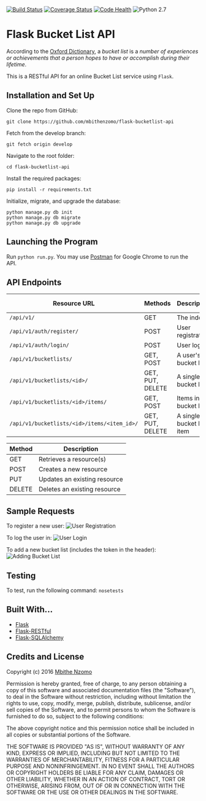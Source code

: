 [![Build Status](https://travis-ci.org/mbithenzomo/flask-bucketlist-api.svg?branch=develop)](https://travis-ci.org/mbithenzomo/flask-bucketlist-api)
[![Coverage Status](https://coveralls.io/repos/github/mbithenzomo/flask-bucketlist-api/badge.svg?branch=develop)](https://coveralls.io/github/mbithenzomo/flask-bucketlist-api?branch=develop)
[![Code Health](https://landscape.io/github/mbithenzomo/flask-bucketlist-api/develop/landscape.svg?style=flat)](https://landscape.io/github/mbithenzomo/flask-bucketlist-api/develop)
![Python 2.7](https://img.shields.io/badge/python-2.7-blue.svg)

# Flask Bucket List API
According to the [Oxford Dictionary](http://www.oxforddictionaries.com/definition/english/bucket-list),
a *bucket list* is a *number of experiences or achievements that a person hopes
to have or accomplish during their lifetime*.

This is a RESTful API for an online Bucket List service using `Flask`.

## Installation and Set Up
Clone the repo from GitHub:
```
git clone https://github.com/mbithenzomo/flask-bucketlist-api
```

Fetch from the develop branch:
```
git fetch origin develop
```

Navigate to the root folder:
```
cd flask-bucketlist-api
```

Install the required packages:
```
pip install -r requirements.txt
```

Initialize, migrate, and upgrade the database:
```
python manage.py db init
python manage.py db migrate
python manage.py db upgrade
```

## Launching the Program
Run ```python run.py```. You may use [Postman](https://chrome.google.com/webstore/detail/postman/fhbjgbiflinjbdggehcddcbncdddomop?hl=en) for Google Chrome to run the API.

## API Endpoints

| Resource URL | Methods | Description | Requires Token |
| -------- | ------------- | --------- |--------------- |
| `/api/v1/` | GET  | The index | FALSE |
| `/api/v1/auth/register/` | POST  | User registration | FALSE |
|  `/api/v1/auth/login/` | POST | User login | FALSE |
| `/api/v1/bucketlists/` | GET, POST | A user's bucket lists | TRUE |
| `/api/v1/bucketlists/<id>/` | GET, PUT, DELETE | A single bucket list | TRUE |
| `/api/v1/bucketlists/<id>/items/` | GET, POST | Items in a bucket list | TRUE |
| `/api/v1/bucketlists/<id>/items/<item_id>/` | GET, PUT, DELETE| A single bucket list item | TRUE |

| Method | Description |
|------- | ----------- |
| GET | Retrieves a resource(s) |
| POST | Creates a new resource |
| PUT | Updates an existing resource |
| DELETE | Deletes an existing resource |

## Sample Requests

To register a new user:
![User Registration](https://github.com/mbithenzomo/flask-bucketlist-api/blob/develop/app/screenshots/register.png)

To log the user in:
![User Login](https://github.com/mbithenzomo/flask-bucketlist-api/blob/develop/app/screenshots/login.png)

To add a new bucket list (includes the token in the header):
![Adding Bucket List](https://github.com/mbithenzomo/flask-bucketlist-api/blob/develop/app/screenshots/add_bucketlist.png)

## Testing
To test, run the following command: ```nosetests```

## Built With...
* [Flask](http://flask.pocoo.org/)
* [Flask-RESTful](http://flask-restful-cn.readthedocs.io/en/0.3.4/)
* [Flask-SQLAlchemy](http://flask-sqlalchemy.pocoo.org/2.1/)

## Credits and License

Copyright (c) 2016 [Mbithe Nzomo](https://github.com/mbithenzomo)

Permission is hereby granted, free of charge, to any person obtaining a copy of this software and associated documentation files (the "Software"), to deal in the Software without restriction, including without limitation the rights to use, copy, modify, merge, publish, distribute, sublicense, and/or sell copies of the Software, and to permit persons to whom the Software is furnished to do so, subject to the following conditions:

The above copyright notice and this permission notice shall be included in all copies or substantial portions of the Software.

THE SOFTWARE IS PROVIDED "AS IS", WITHOUT WARRANTY OF ANY KIND, EXPRESS OR IMPLIED, INCLUDING BUT NOT LIMITED TO THE WARRANTIES OF MERCHANTABILITY, FITNESS FOR A PARTICULAR PURPOSE AND NONINFRINGEMENT. IN NO EVENT SHALL THE AUTHORS OR COPYRIGHT HOLDERS BE LIABLE FOR ANY CLAIM, DAMAGES OR OTHER LIABILITY, WHETHER IN AN ACTION OF CONTRACT, TORT OR OTHERWISE, ARISING FROM, OUT OF OR IN CONNECTION WITH THE SOFTWARE OR THE USE OR OTHER DEALINGS IN THE SOFTWARE.
